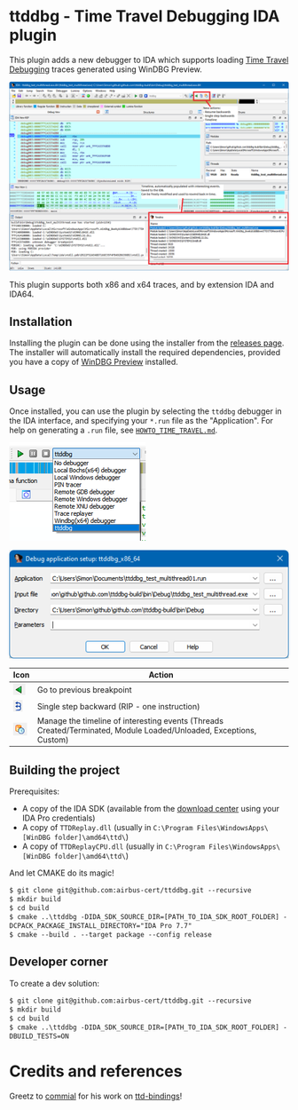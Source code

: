 # ttddbg - Time Travel Debugging IDA plugin

This plugin adds a new debugger to IDA which supports loading [Time Travel Debugging](https://docs.microsoft.com/en-us/windows-hardware/drivers/debugger/time-travel-debugging-overview) traces generated using WinDBG Preview.

![ttddbg main window](screenshots/main_window.png)

This plugin supports both x86 and x64 traces, and by extension IDA and IDA64.

## Installation

Installing the plugin can be done using the installer from the [releases page](https://github.com/airbus-cert/ttddbg/releases). The installer will automatically install the required dependencies, provided you have a copy of [WinDBG Preview](https://apps.microsoft.com/store/detail/windbg-preview/9PGJGD53TN86) installed.

## Usage

Once installed, you can use the plugin by selecting the `ttddbg` debugger in the IDA interface, and specifying your `*.run` file as the "Application". For help on generating a `.run` file, see [`HOWTO_TIME_TRAVEL.md`](HOWTO_TIME_TRAVEL.md).

![ttddbg debugger](screenshots/ida_ttddbg_dropdown.png)

![ttdbg debugger setup](screenshots/ida_ttddbg_run.png)

| Icon | Action |
|------|--------|
|![backward_icon](screenshots/ida_backward_icon.png) | Go to previous breakpoint |
|![single_step_icon](screenshots/ida_single_step_icon.png) | Single step backward (RIP - one instruction) |
|![timeline_icon](screenshots/ida_timeline_icon.png) | Manage the timeline of interesting events (Threads Created/Terminated, Module Loaded/Unloaded, Exceptions, Custom) |

## Building the project

Prerequisites:

- A copy of the IDA SDK (available from the [download center](https://hex-rays.com/download-center/) using your IDA Pro credentials)
- A copy of `TTDReplay.dll` (usually in `C:\Program Files\WindowsApps\[WinDBG folder]\amd64\ttd\`)
- A copy of `TTDReplayCPU.dll` (usually in `C:\Program Files\WindowsApps\[WinDBG folder]\amd64\ttd\`)

And let CMAKE do its magic!

```console
$ git clone git@github.com:airbus-cert/ttddbg.git --recursive
$ mkdir build
$ cd build
$ cmake ..\ttddbg -DIDA_SDK_SOURCE_DIR=[PATH_TO_IDA_SDK_ROOT_FOLDER] -DCPACK_PACKAGE_INSTALL_DIRECTORY="IDA Pro 7.7"
$ cmake --build . --target package --config release
```

## Developer corner

To create a dev solution:

```console
$ git clone git@github.com:airbus-cert/ttddbg.git --recursive
$ mkdir build
$ cd build
$ cmake ..\ttddbg -DIDA_SDK_SOURCE_DIR=[PATH_TO_IDA_SDK_ROOT_FOLDER] -DBUILD_TESTS=ON
```

# Credits and references

Greetz to [commial](https://github.com/commial) for his work on [ttd-bindings](https://github.com/commial/ttd-bindings)!
